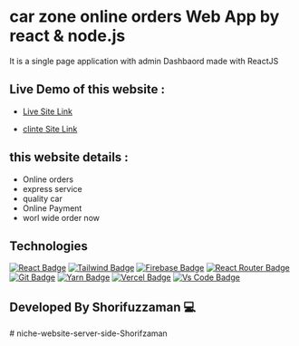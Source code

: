 # car zone online orders Web App by react & node.js


It is a single page application with admin Dashbaord made with ReactJS

## Live Demo of this website :

- [Live Site Link](https://carzone-benz.web.app/)

- [clinte Site Link](https://github.com/programming-hero-web-course-4/niche-website-client-side-Shorifzaman)


##  this website details :

- Online orders
- express service
- quality car
- Online Payment
- worl wide order now 

## Technologies

[![React Badge](https://img.shields.io/badge/React-20232A?style=for-the-badge&logo=react&logoColor=61DAFB)](https://github.com/shorifzaman)
[![Tailwind Badge](https://img.shields.io/badge/Tailwind_CSS-38B2AC?style=for-the-badge&logo=tailwind-css&logoColor=white)](https://github.com/shorifzaman)
[![Firebase Badge](https://img.shields.io/badge/Firebase-FFCB2B?style=for-the-badge&logo=firebase&logoColor=white)](https://github.com/shorifzaman)
[![React Router Badge](https://img.shields.io/badge/React_Router-CA4245?style=for-the-badge&logo=react-router&logoColor=white)](https://github.com/shorifzaman)
[![Git Badge](https://img.shields.io/badge/git-f34f29?style=for-the-badge&logo=git&logoColor=white)](https://github.com/shorifzaman)
[![Yarn Badge](https://img.shields.io/badge/yarn-0078D6?style=for-the-badge&logo=yarn&logoColor=white)](https://github.com/shorifzaman)
[![Vercel Badge](https://img.shields.io/badge/vercel-000?style=for-the-badge&logo=vercel&logoColor=white)](https://github.com/shorifzaman)
[![Vs Code Badge](https://img.shields.io/badge/Visual_Studio_Code-0078D6?style=for-the-badge&logo=visualstudiocode&logoColor=white)](https://github.com/shorifzaman)

##  Developed By Shorifuzzaman 💻
#   n i c h e - w e b s i t e - s e r v e r - s i d e - S h o r i f z a m a n  
 